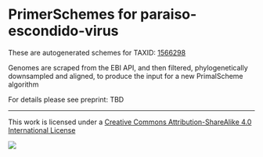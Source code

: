 # PrimerSchemes for paraiso-escondido-virus

These are autogenerated schemes for TAXID: [1566298](https://www.ncbi.nlm.nih.gov/Taxonomy/Browser/wwwtax.cgi?mode=Info&id=1566298&lvl=3&lin=f&keep=1&srchmode=1&unlock)

Genomes are scraped from the EBI API, and then filtered, phylogenetically downsampled and aligned, to produce the input for a new PrimalScheme algorithm

For details please see preprint: TBD

------------------------------------------------------------------------

This work is licensed under a [Creative Commons Attribution-ShareAlike 4.0 International License](http://creativecommons.org/licenses/by-sa/4.0/) 

![](https://i.creativecommons.org/l/by-sa/4.0/88x31.png)